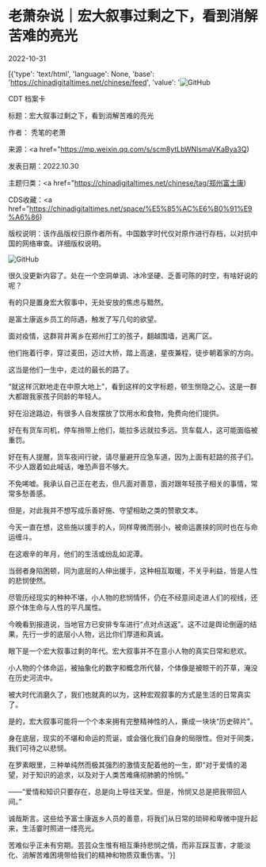 # 老萧杂说｜宏大叙事过剩之下，看到消解苦难的亮光

2022-10-31

[{'type': 'text/html', 'language': None, 'base': 'https://chinadigitaltimes.net/chinese/feed', 'value': '![GitHub](https://chinadigitaltimes.net/chinese/files/2022/10/image-1667216151470.png)

CDT 档案卡

标题：宏大叙事过剩之下，看到消解苦难的亮光

作者： 秃笔的老萧

来源：<a href="https://mp.weixin.qq.com/s/scm8ytLbWNlsmaVKaBya3Q)

发表日期：2022.10.30

主题归类：<a href="https://chinadigitaltimes.net/chinese/tag/郑州富士康)

CDS收藏：<a href="https://chinadigitaltimes.net/space/%E5%85%AC%E6%B0%91%E9%A6%86)

版权说明：该作品版权归原作者所有。中国数字时代仅对原作进行存档，以对抗中国的网络审查。详细版权说明。





![GitHub](https://chinadigitaltimes.net/chinese/files/2022/10/image-1667216151470.png)

很久没更新内容了。处在一个空洞单调、冰冷坚硬、乏善可陈的时空，有啥好说的呢？

有的只是置身宏大叙事中，无处安放的焦虑与黯然。

是富士康返乡员工的际遇，触发了写几句的欲望。

面对疫情，这群背井离乡在郑州打工的孩子，翻越围墙，逃离厂区。

他们拖着行李，穿过麦田，迈过大桥，踏上高速，星夜兼程，徒步朝着家的方向。

这当是他们一生中，走过的最长的路了。

“就这样沉默地走在中原大地上”，看到这样的文字标题，顿生恻隐之心。这是一群大都跟我家孩子同龄的年轻人。

好在沿途路边，有很多人自发摆放了饮用水和食物，免费向他们提供。

好在有货车司机，停车捎带上他们，能拉多远就拉多远。货车载人，这可能面临被重罚。

好在有人提醒，货车夜间行驶，请尽量避开应急车道，因为上面有赶路的孩子们。不少人跟着如此喊话，唯恐声音不够大。

不免唏嘘。我承认自己正在老去，但凡面对善意，面对跟年轻孩子相关的事情，常常多愁善感。

但是，对此我并不想写成乐善好施、守望相助之类的赞歌文本。

今天一直在想，这些施以援手的人，同样卑微而弱小，被命运裹挟的同时也在与命运缠斗。

在这艰辛的年月，他们的生活或纷乱如泥潭。

当弱者身陷困顿，同为底层的人伸出援手，这种相互取暖，不关乎利益，皆是人性的悲悯使然。

尽管历经现实的种种不堪，小人物的悲悯情怀，仍在不经意间走进人们的视线，还原个体生命与人性的平凡属性。

今晚看到报道说，当地官方已安排专车进行“点对点送返”。这不过是舆论倒逼的结果，先行一步的底层小人物，远比你们厚道和真诚。

眼下是一个宏大叙事过剩的年代。宏大叙事并不在意小人物的真实日常和悲欢。

小人物的个体命运，被抽象化的数字和概念所代替，个体像是被晾干的芥草，淹没在历史河流中。

被大时代消磨久了，我们也就真的以为，这种宏观叙事的方式是生活的日常真实了。

是的，宏大叙事可能将一个个本来拥有完整精神性的人，撕成一块块“历史碎片”。

身在底层，现实的不堪和命运的荒诞，或会强化我们自身的局限性。但对于同类，我们可待之以悲悯。

在罗素眼里，三种单纯然而极其强烈的激情支配着他的一生，即“对于爱情的渴望，对于知识的追求，以及对于人类苦难痛彻肺腑的怜悯。”

——“爱情和知识只要存在，总是向上导往天堂。但是，怜悯又总是把我带回人间。”

诚哉斯言。这些给予富士康返乡人员的善意，将我们从日常的琐碎和卑微中提升起来，生活霎时照进一缕亮光。

苦难似乎正未有穷期。芸芸众生惟有相互秉持悲悯之情，而非互踩互害，才能淡化、消解苦难困境带给我们的精神和物质双重伤害。'}]